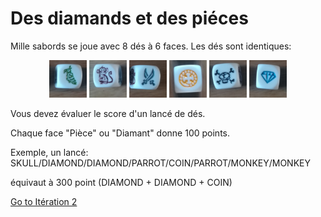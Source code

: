 # Des diamands et des piéces



Mille sabords se joue avec 8 dés à 6 faces. Les dés sont identiques:


<p align="center">
  <img width="60" height="60" src="img/dice_parrot.jpg">
  <img width="60" height="60" src="img/dice_monkey.jpg">
  <img width="60" height="60" src="img/dice_saber.jpg">
  <img width="60" height="60" src="img/dice_coin.jpg">
  <img width="60" height="60" src="img/dice_skull.jpg">
  <img width="60" height="60" src="img/dice_diamond.jpg">
</p>


Vous devez évaluer le score d'un lancé de dés.


Chaque face "Pièce" ou "Diamant" donne 100 points.

Exemple, un lancé: SKULL/DIAMOND/DIAMOND/PARROT/COIN/PARROT/MONKEY/MONKEY 

équivaut à 300 point (DIAMOND + DIAMOND + COIN)



  <a href="/katas/sabords/iteration02.html">Go to Itération 2</a> <br>

